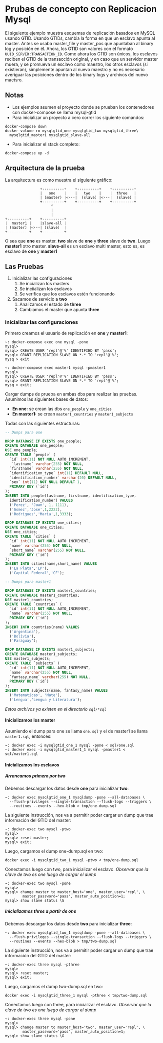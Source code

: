 # Prubas de concepto con Replicacion Mysql

El siguiente ejemplo muestra esquemas de replicación basados en MySQL usando
GTID. Usando GTIDs, cambia la forma en que un esclavo apunta al master. Antes se
usaba master_file y master_pos que apuntaban al binary log y posición en él.
Ahora, los GTID son valores con el formato `UUID_SERVER:TRANSACTION_ID`. 
Como ahora los GTID son únicos, los esclavos reciben el GTID de la transacción
original, y en caso que un servidor master muera, y se promueva un esclavo como
maestro, los otros esclavos (si existieran), simplemente apuntan al nuevo
maestro y no es necesario averiguar las posiciones dentro de los binary logs y
archivos del nuevo maetsro.

## Notas

* Los ejemplos asumen el proyecto donde se prueban los contenedores con
docker-compose se llama mysql-gtid
* Para inicializar un proyecto a cero correr los siguiente comandos:

```
docker-compose down
docker volume rm mysqlgtid_one mysqlgtid_two mysqlgtid_three\
  mysqlgtid_master1 mysqlgtid_slave-all 
```

* Para inicializar el stack completo:

```
docker-compose up -d
```


## Arquitectura de la prueba

La arquitectura es como muestra el siguiente gráfico:

```
                +----------+    +----------+    +----------+
                |   one    |    |   two    |    |  three   |
                | (master) |<---|  (slave) |<---|  (slave) |
                +----------+    +----------+    +----------+
                     ^
                     |
                     |
+----------+    +----------+
|  master1 |    |slave-all |
| (master) |<---| (slave)  |
+----------+    +----------+
```

O sea que **one** es master. **two** slave de **one** y **three** slave de
**two**.
Luego **master1** otro master. **slave-all** es un esclavo multi master, esto
es, es esclavo de **one** y **master1**

## Las Pruebas

1. Inicializar las configuraciones
    1. Se incializan los masters
    1. Se inciializan los esclavos
    1. Se verifica que los esclavos estén funcionando
2. Sacamos de servicio a **two**
    1. Analizamos el estado de **three**
    1. Cambiamos el master que apunta **three**

### Inicializar las configuraciones

Primero creamos el usuario de replicación en **one** y **master1**:

```
~: docker-compose exec one mysql -pone
mysql> 
mysql> CREATE USER 'repl'@'%' IDENTIFIED BY 'pass';
mysql> GRANT REPLICATION SLAVE ON *.* TO 'repl'@'%';
mysq > exit

~: docker-compose exec master1 mysql -pmaster1
mysql>
mysql> CREATE USER 'repl'@'%' IDENTIFIED BY 'pass';
mysql> GRANT REPLICATION SLAVE ON *.* TO 'repl'@'%';
mysq > exit;
```

Cargar dumps de prueba en ambas dbs para realizar las pruebas. Asumimos las
siguientes bases de datos:

* **En one:** se crean las dbs `one_people` y `one_cities`
* **En master1:** se crean `master1_countries` y `master1_subjects`


Todas con las siguientes estructuras:

```sql
-- Dumps para one

DROP DATABASE IF EXISTS one_people;
CREATE DATABASE one_people;
USE one_people;
CREATE TABLE `people` (
  `id` int(11) NOT NULL AUTO_INCREMENT,
   `lastname` varchar(255) NOT NULL,
  `firstname` varchar(255) NOT NULL,
  `identification_type` int(11) DEFAULT NULL,
  `identification_number` varchar(20) DEFAULT NULL,
  `sex` int(11) NOT NULL DEFAULT 1,
  PRIMARY KEY (`id`)
);
INSERT INTO people(lastname, firstname, identification_type,
  identification_number) VALUES
  ('Perez', 'Juan', 1, 1111),
  ('Gomez','Jose',1,2222),
  ('Rodriguez','Maria',1,3333);

DROP DATABASE IF EXISTS one_cities;
CREATE DATABASE one_cities;
USE one_cities;
CREATE TABLE `cities` (
  `id` int(11) NOT NULL AUTO_INCREMENT,
  `name` varchar(255) NOT NULL,
  `short_name` varchar(255) NOT NULL,
  PRIMARY KEY (`id`)
);
INSERT INTO cities(name,short_name) VALUES
  ('La Plata','LP'),
  ('Capital Federal','CF');

-- Dumps para master1

DROP DATABASE IF EXISTS master1_countries;
CREATE DATABASE master1_countries;
USE master1_countries;
CREATE TABLE `countries` (
  `id` int(11) NOT NULL AUTO_INCREMENT,
  `name` varchar(255) NOT NULL,
  PRIMARY KEY (`id`)
);
INSERT INTO countries(name) VALUES
  ('Argentina'),
  ('Bolivia'),
  ('Paraguay');

DROP DATABASE IF EXISTS master1_subjects;
CREATE DATABASE master1_subjects;
USE master1_subjects;
CREATE TABLE `subjects` (
  `id` int(11) NOT NULL AUTO_INCREMENT,
  `name` varchar(255) NOT NULL,
  `fantasy_name` varchar(255) NOT NULL,
  PRIMARY KEY (`id`)
);
INSERT INTO subjects(name, fantasy_name) VALUES
  ('Matematicas', 'Mate'),
  ('Lengua','Lengua y Literatura');

```

*Estos archivos ya existen en el directorio `sql/*sql`*

#### Inicializamos los master

Asumiendo el dump para one se llama `one.sql` y el de master1 se llama
`master1.sql`, entonces:

```
~: docker exec -i mysqlgtid_one_1 mysql -pone < sql/one.sql
~: docker exec -i mysqlgtid_master1_1 mysql -pmaster1 < sql/master1.sql
```

#### Inicializamos los esclavos

##### Arrancamos primero por **two** 

Debemos descargar los datos desde **one** para inicializar **two**:

```
~: docker exec mysqlgtid_one_1 mysqldump -pone --all-databases \
  --flush-privileges --single-transaction --flush-logs --triggers \
  --routines --events --hex-blob > tmp/one-dump.sql
```

La siguiente instrucción, nos va a permitir poder cargar un dump que trae
información del GTID del master:

```
~: docker-exec two mysql -ptwo
mysql>
mysql> reset master;
mysql> exit;
```

Luego, cargamos el dump one-dump.sql en two:

```
docker exec -i mysqlgtid_two_1 mysql -ptwo < tmp/one-dump.sql
```

Conectamos luego con two, para inicializar el esclavo. *Observar que la clave 
de two es one luego de cargar el dump*

```
~: docker-exec two mysql -pone
mysql>
mysql> change master to master_host='one', master_user='repl', \
        master_password='pass', master_auto_position=1;
mysql> show slave status \G
```

##### Inicializamos **three** a partir de **one**

Debemos descargar los datos desde **two** para inicializar **three**:

```
~: docker exec mysqlgtid_two_1 mysqldump -pone --all-databases \
  --flush-privileges --single-transaction --flush-logs --triggers \
  --routines --events --hex-blob > tmp/two-dump.sql
```

La siguiente instrucción, nos va a permitir poder cargar un dump que trae
información del GTID del master:

```
~: docker-exec three mysql -pthree
mysql>
mysql> reset master;
mysql> exit;
```

Luego, cargamos el dump two-dump.sql en two:

```
docker exec -i mysqlgtid_three_1 mysql -pthree < tmp/two-dump.sql
```

Conectamos luego con three, para inicializar el esclavo. *Observar que la clave 
de two es one luego de cargar el dump*

```
~: docker-exec three mysql -pone
mysql>
mysql> change master to master_host='two', master_user='repl', \
        master_password='pass', master_auto_position=1;
mysql> show slave status \G
```


